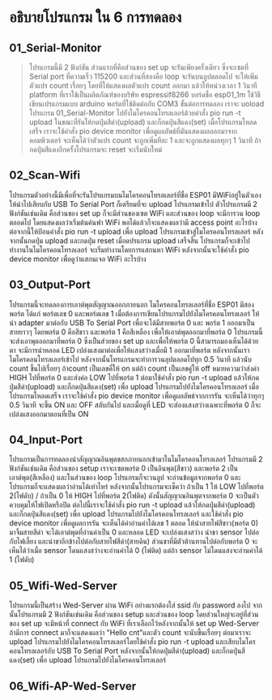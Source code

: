 # __อธิบายโปรแกรม ใน 6 การทดลอง__
## **01_Serial-Monitor**
> โปรแกรมนี้มี 2 ฟังก์ชัน ส่วนแรกที่คือส่วนของ set up จะรันเพียงครั้งเดียว ซึ่งจะเซตที่ Serial port ที่ความเร็ว 115200  และส่วนที่สองคือ loop จะรันบนลูปตลอดไป จะให้เพิ่มตัวแปร count เรื่อยๆ โดยที่ให้แสดงผลตัวแปร count ออกมา แล้วให้หน่วงเวลา 1 วินาที platform ที่เราใช้เป็นผลิตภัณฑ์ของบริษัท espressif8266 บอร์ดชื่อ esp01_1m ใช้วิธีเขียนเปรแกรมแบบ arduino พอร์ตที่ใช้ติดต่อกับ COM3 ขั้นต่อการทดลอง เราจะ uoload โปรแกรม 01_Serial-Monitor ไปยังไมโครคอนโทรลเลอร์ด้วยคำสั่ง pio run -t upload ในขณะที่รันให้กดปุ่มสีดำ(upload) และก็กดปุ่นสีแดง(set) เมื่อโปรแกรมโหลดเสร็จ เราจะใช้คำสั่ง pio device monitor เพื่อดูผลลัพธ์ที่มันแสดงผลออกมาจากคอมพิวเตอร์ จะเห็นได้ว่าตัวแปร count จะถูกเพิ่มทีละ 1 และจะถูกแสดงผลทุกๆ 1 วินาที ถ้ากดปุ่มสีแดงอีกครั้งโปรแกรมจะ reset จะเริ่มนับใหม่                   

## **02_Scan-Wifi**
โปรแกรมตัวอย่างนี้มีเพื่อที่จะรันโปรแกรมบนไมโครคอนโทรลเลอร์ที่ชื่อ ESP01 มีWiFiอยู่ในตัวเอง ให้นำไปเสียบกับ USB To Serial Port ก็เตรียมที่จะ upload โปรแกรมเข้าไป ตัวโปรแกรมมี 2 ฟังก์ชันเช่นเดิม คือส่วนของ set up ก็จะมีส่วนของเซต WiFi และส่วนของ loop จะมีการวน loop ตลอดไป โดยแสดงผลว่าเริ่มต้นค้นฟา WiFi พอได้แล้วก็จะแสดงผลว่ามี access point อะไรบ้าง ต่อจากนี้ให้ป้อนคำสั่ง pio run -t upload เพื่อ upload โปรแกรมเข้าสู่ไมโครคอนโทรลเลอร์ หลังจากนั้นกดปุ่ม upload และกดปุ่ม reset เมื่อดปรแกรม upload เสร็จสิ้น โปรแกรมก็จะเข้าไปทำงานในไมโครคอนโทรลเลอร์ จะเริ่มทำงานโดยการแสกนหา WiFi หลังจากนั้นจะใช้คำสั่ง pio device monitor เพื่อดูว่าแสกนเจอ WiFi อะไรบ้าง

## **03_Output-Port**
โปรแกรมนี้จะทดลองการเอาต์พุตสัญญาณออกภายนอก ไมโครคอนโทรลเลอร์ที่ชื่อ ESP01 มีสองพอร์ต ได้แก่ พอร์ตเลข 0 และพอร์ตเลข 1 เมื่อต้องการเขียนโปรแกรมไปยังไมโครคอนโทรลเลอร์ ให้นำ adapter มาต่อกับ USB To Serial Port เพื่อจะได้มีสายพอร์ต 0 และ พอร์ต 1 ออกมาเป็นสายยาวๆ โดยพอร์ต 0 คือสีขาว และพอร์ต 1 คือสีเหลือง เพื่อให้เอาต์พุตออกมาที่พอร์ต 0 โปรแกรมนี้จะส่งเอาพุตออกมาที่พอร์ต 0 ซึ่งเป็นส่วยของ set up และเพื่อให้พอร์ต 0 นี้สามารถมองเห็นได้ด้วยตา จะมีการนำหลอด LED เปล่งแสงมาต่อเพื่อให้แสงสว่างเมื่อมี 1 ออกมาที่พอร์ต หลังจากนั้นเราไมโครคอนโทรลเลอร์เข้าไป หลังจากนั้นโทรแกรมจะทำการวนลุปตลอดไปทุก 0.5 วินาที แล้วนับ count ขึ้นไปเรื่อยๆ ถ้าcount เป็นเลขคี่ให้ on แต่ถ้า count เป็นเลขคู่ให้ off หมายความว่าส่งค่า HIGH ไปที่พอร์ต 0 และส่งค่อ LOW ไปที่พอร์ต 1 ต่อมาใช้คำสั่ง pio run -t upload แล้วให้กดปุ่มสีดำ(upload) และก็กดปุ่นสีแดง(set) เพื่อ upload โปรแกรมไปยังไมโครคอนโทรลเลอร์ เมื่อโปรแกรมโหลดเสร็จ เราจะใช้คำสั่ง pio device monitor เพื่อดูผลลัพธ์จากการรัน จะเห็นได้ว่าทุกๆ 0.5 วินาที จะขึ้น ON และ OFF สลับกันไป และเมื่อดูที่ LED จะส่องแสงสว่างเฉพาะที่พอร์ต 0 ก็จะเปล่งแสงออกมาตอนที่เป็น ON

## **04_Input-Port**
โปรแกรมเป็นการทดลองนำสัญญาณอินพุตขสกภายนอกเข้ามาในไมโครคอนโทรลเลอร์ โปรแกรมมี 2 ฟังก์ชันเช่นเดิม คือส่วนของ setup เราจะเซตพอร์ต 0 เป็นอินพุต(สีขาว) และพอร์ต 2 เป็นเอาต์พุต(สีเหลือง) และในส่วนของ loop โปรแกรมก็จะวนลูป จะอ่านข้อมูลจากพอร์ต 0 และโปรแกรมก็จะแสดงผลว่าอ่านได้เท่าไหร่ หลังจากนั้นโปรแกรมจะเช็คว่า ถ้าเป็น 1 ให้ LOW ไปที่พอร์ต 2(ไฟดับ) / ถ้าเป็น 0 ให้ HIGH ไปที่พอร์ต 2(ไฟติด) ดังนั้นสัญญาณอินพุตจากพอร์ต 0 จะเป็นตัวควบคุมให้ไฟเปิดหรือปิด ต่อไปนี้เราจะใช้คำสั่ง pio run -t upload แล้วให้กดปุ่มสีดำ(upload) และก็กดปุ่นสีแดง(set) เพื่อ upload โปรแกรมไปยังไมโครคอนโทรลเลอร์ และใช้คำสั่ง pio device monitor เพื่อดูผลการรัน จะเห็นได้ค่าอ่านค่าได้เลข 1 ตลอด ให้นำสายไฟสีขาว(พอร์ต 0) มาจิ้มสายสีดำ จะได้เอาต์พุตที่อ่านค่าเป็น 0 และหลอด LED จะเปล่งแสงสว่าง นำขา sensor ไปต่อกับไฟเลี้ยง และนำขาอีกข้างไปต่อกับสายไฟสีดำ(สายดิน) ส่วนขาที่มีตัวต้านทานไปต่อกับพอร์ต 0 จะเห็นได้ว่าเมื่อ sensor โดนแสงสว่างจะอ่านค่าได้ 0 (ไฟติด) แต่ถ้า sensor ไม่โดนแสงจะอ่านค่าได้ 1 (ไฟดับ)

## **05_Wifi-Wed-Server**
โปรแกรมนี้เป็นสร้าง Wed-Server ผ่าน WiFi อย่างแรกต้องใส่ ssid กับ password ลงไป จากนั้นโปรแกรมมี 2 ฟังก์ชันเช่นเดิม คือส่วนของ setup และส่วนของ loop โดยส่วนใหญ่จะอยู่ที่ส่วนของ set up จะมีหน้าที่ connect กับ WiFi ที่เราเลือกไว้หลังจากนั้นให้ set up Wed-Server ถ้ามีการ connect มาก็จะแสดงผลว่า "Hello cnt"และตัว count จะนับขึ้นเรื่อยๆ ต่อมาเราจะ upload โปรแกรมไปยังไมโครคอนโทรลเลอร์โดยใช้คำสั่ง pio run -t upload และเสียบไมโครคอนโทรลเลอร์กับ USB To Serial Port  หลังจากนั้นให้กดปุ่มสีดำ(upload) และก็กดปุ่นสีแดง(set) เพื่อ upload โปรแกรมไปยังไมโครคอนโทรลเลอร์ 

## **06_Wifi-AP-Wed-Server**


